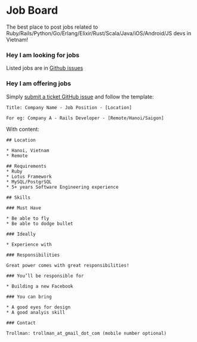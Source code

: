 # Job Board

The best place to post jobs related to Ruby/Rails/Python/Go/Erlang/Elixir/Rust/Scala/Java/iOS/Android/JS devs in Vietnam!

### Hey I am looking for jobs

Listed jobs are in [Github issues](https://github.com/ruby-vietnam/job_board/issues)

### Hey I am offering jobs

Simply [submit a ticket GitHub issue](https://github.com/ruby-vietnam/job_board/issues/new) and follow the template:

```
Title: Company Name - Job Position - [Location]

For eg: Company A - Rails Developer - [Remote/Hanoi/Saigon]
```

With content:

```
## Location

* Hanoi, Vietnam
* Remote

## Requirements
* Ruby
* Lotus Framework
* MySQL/PostgrSQL
* 5+ years Software Engineering experience

## Skills

### Must Have

* Be able to fly
* Be able to dodge bullet

### Ideally

* Experience with 

### Responsibilities

Great power comes with great responsibilities!

### You’ll be responsible for

* Building a new Facebook

### You can bring

* A good eyes for design
* A good analyis skill
    
### Contact

Trollman: trollman_at_gmail_dot_com (mobile number optional)
```
